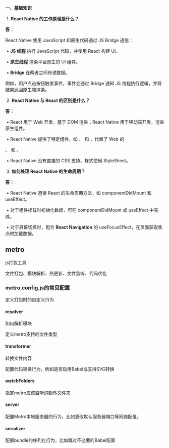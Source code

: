**一、基础知识**

​	1.	**React Native 的工作原理是什么？**

**答：**

React Native 使用 JavaScript 和原生代码通过 JS Bridge 通信：

​	•	**JS 线程** 执行 JavaScript 代码，并使用 React 构建 UI。

​	•	**原生线程** 渲染平台原生的 UI 组件。

​	•	**Bridge** 在两者之间传递数据。

例如，用户点击按钮触发事件，事件会通过 Bridge 通知 JS 线程执行逻辑，并将结果返回原生端渲染。

​	2.	**React Native 与 React 的区别是什么？**

**答：**

​	•	React 用于 Web 开发，基于 DOM 渲染；React Native 用于移动端开发，渲染原生组件。

​	•	React Native 提供了特定组件，如 <View>、<Text> 和 <Image>，代替了 Web 的 <div>、<span> 和 <img>。

​	•	React Native 没有直接的 CSS 支持，样式使用 StyleSheet。

​	3.	**如何处理 React Native 的生命周期？**

**答：**

​	•	React Native 遵循 React 的生命周期方法，如 componentDidMount 和 useEffect。

​	•	对于组件挂载时初始化数据，可在 componentDidMount 或 useEffect 中完成。

​	•	对于屏幕切换时，配合 **React Navigation** 的 useFocusEffect，在页面获取焦点时加载数据。

## metro

js打包工具

文件打包、模块解析、热更新、文件监听、代码优化

### metro.config.js的常见配置

定义打包时的自定义行为

#### resolver

如何解析模块

定义metro支持的文件类型

#### transformer

转换文件内容

配置代码转换行为，例如是否启用Babel或支持SVG转换

#### watchFolders

指定metro应该监听的额外文件夹

#### server

配置Metro本地服务器的行为，比如更改默认服务器端口等网络配置。

#### serializer

配置bundle的序列化行为，比如跳过不必要的Babel配置